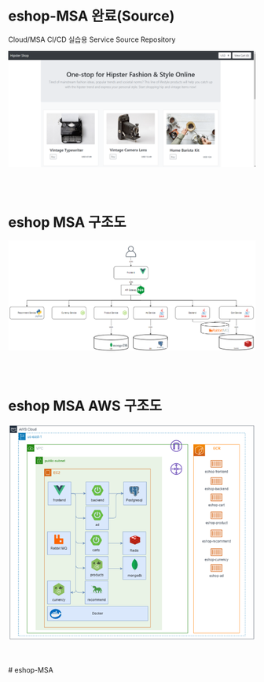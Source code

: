# eshop-MSA 완료(Source)
Cloud/MSA CI/CD 실습용 Service Source Repository

![](./images/eshop-complete.png)

<br>
<br>

# eshop MSA 구조도

![](./images/MSA_arch.png)

<br>
<br>

# eshop MSA AWS 구조도

![](./images/eshop-MSA-AWS.png)

<br>
<br>
# eshop-MSA
